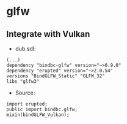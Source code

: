 # glfw

## Integrate with Vulkan

- dub.sdl:

```sdl
(...)
dependency "bindbc-glfw" version="~>0.9.0"
dependency "erupted" version="~>2.0.54"
versions "BindGLFW_Static" "GLFW_32"
libs "glfw3"
```

- Source:

```
import erupted;
public import bindbc.glfw;
mixin(bindGLFW_Vulkan);
```
